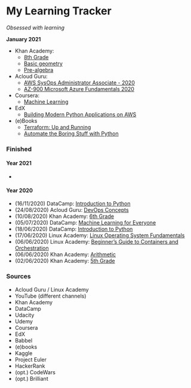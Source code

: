# My Learning Tracker
*Obsessed with learning*  
  
**January 2021**  
* Khan Academy:  
  - [8th Grade](https://www.khanacademy.org/math/cc-eighth-grade-math)
  - [Basic geometry](https://www.khanacademy.org/math/basic-geo)
  - [Pre-algebra](https://www.khanacademy.org/math/pre-algebra)
* Acloud Guru:  
  - [AWS SysOps Administrator Associate - 2020](https://learn.acloud.guru/course/aws-certified-sysops-administrator-associate/dashboard)
  - [AZ-900 Microsoft Azure Fundamentals 2020](https://learn.acloud.guru/course/az-900-microsoft-azure-fundamentals/dashboard)
* Coursera:  
  - [Machine Learning](https://www.coursera.org/learn/machine-learning)
* EdX  
  - [Building Modern Python Applications on AWS](https://www.edx.org/course/building-modern-python-applications-on-aws)
* (e)Books  
  - [Terraform: Up and Running](https://www.amazon.com/Terraform-Running-Writing-Infrastructure-Code-ebook/dp/B07XKF258P/ref=sr_1_1)
  - [Automate the Boring Stuff with Python](https://www.amazon.com/Automate-Boring-Stuff-Python-2nd/dp/1593279922/ref=sr_1_1)
  
### Finished
#### Year 2021
*   
  
#### Year 2020
* (16/11/2020) DataCamp: [Introduction to Python](https://learn.datacamp.com/courses/intro-to-python-for-data-science)
* (24/08/2020) Acloud Guru: [DevOps Concepts](https://learn.acloud.guru/course/devops-concepts/dashboard)
* (10/08/2020) Khan Academy: [6th Grade](https://www.khanacademy.org/math/cc-sixth-grade-math)
* (05/07/2020) DataCamp: [Machine Learning for Everyone](https://learn.datacamp.com/courses/machine-learning-for-everyone)
* (18/06/2020) DataCamp: [Introduction to Python](https://learn.datacamp.com/courses/intro-to-python-for-data-science)
* (17/06/2020) Linux Academy: [Linux Operating System Fundamentals](https://linuxacademy.com/cp/modules/view/id/286)
* (06/06/2020) Linux Academy: [Beginner’s Guide to Containers and Orchestration](https://linuxacademy.com/cp/modules/view/id/275)
* (06/06/2020) Khan Academy: [Arithmetic](https://www.khanacademy.org/math/arithmetic)
* (02/06/2020) Khan Academy: [5th Grade](https://www.khanacademy.org/math/cc-fifth-grade-math)

### Sources
* Acloud Guru / Linux Academy
* YouTube (different channels)
* Khan Academy
* DataCamp
* Udacity
* Udemy
* Coursera
* EdX
* Babbel
* (e)books
* Kaggle
* Project Euler
* HackerRank
* (opt.) CodeWars
* (opt.) Brilliant